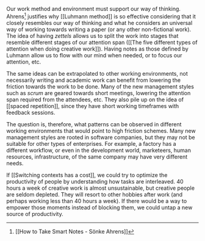 Our work method and environment must support our way of thinking. Ahrens[^1] justifies why [[Luhmann method]] is so effective considering that it closely resembles our way of thinking and what he considers an universal way of working towards writing a paper (or any other non-fictional work). The idea of having *zettels* allows us to split the work into stages that resemble different stages of our attention span ([[The five different types of attention when doing creative work]]). Having notes as those defined by Luhmann allow us to flow with our mind when needed, or to focus our attention, etc. 

The same ideas can be extrapolated to other working environments, not necessarily writing and academic work can benefit from lowering the friction towards the work to be done. Many of the new management styles such as *scrum* are geared towards short meetings, lowering the attention span required from the attendees, etc. They also pile up on the idea of [[spaced repetition]], since they have short working timeframes with feedback sessions. 

The question is, therefore, what patterns can be observed in different working environments that would point to high friction schemes. Many new management styles are rooted in software companies, but they may not be suitable for other types of enterprises. For example, a factory has a different workflow, or even in the development world, marketeers, human resources, infrastructure, of the same company may have very different needs. 

If [[Switching contexts has a cost]], we could try to optimize the productivity of people by understanding how tasks are interleaved. 40 hours a week of creative work is almost unsustainable, but creative people are seldom depleted. They will resort to other hobbies after work (and perhaps working less than 40 hours a week). If there would be a way to empower those moments instead of blocking them, we could untap a new source of productivity. 


[^1]: [[How to Take Smart Notes - Sönke Ahrens]]